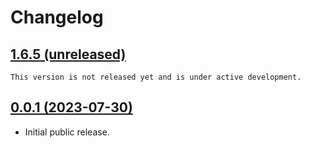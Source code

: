# Changelog

## [1.6.5 (unreleased)](https://github.com/DLRSP/workflows/compare/v0.0.1...main)

```{important}
This version is not released yet and is under active development.
```

## [0.0.1 (2023-07-30)](https://github.com/DLRSP/workflows/compare/e9ae391...v0.0.1)

- Initial public release.